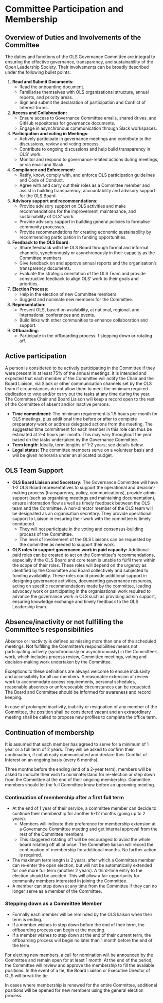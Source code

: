 # Committee Participation and Membership

## Overview of Duties and Involvements of the Committee

The duties and functions of the OLS Governance Committee are integral to ensuring the effective governance, transparency, and sustainability of the Open Leadership Society. Their involvements can be broadly described under the following bullet points:

1. **Read and Submit Documents:**
    * Read the onboarding document.
    * Familiarise themselves with OLS organisational structure, annual reports, and priority areas.
    * Sign and submit the declaration of participation and Conflict of Interest forms.
2. **Access and Collaboration:**
    * Ensure access to Governance Committee emails, shared drives, and GitHub repositories for governance documents.
    * Engage in asynchronous communication through Slack workspaces.
3. **Participation and voting in Meetings:**
    * Actively participate in governance meetings and contribute to the discussions, review and voting process.
    * Contribute to ongoing discussions and help build transparency in OLS' work.
    * Monitor and respond to governance-related actions during meetings, or via email and Slack.
4. **Compliance and Enforcement:**
    * Ratify, know, comply with, and enforce OLS participation guidelines and Code of Conduct.
    * Agree with and carry out their roles as a Committee member and assist in building transparency, accountability and advisory support for the OLS Board.
5. **Advisory support and recommendations:**
    * Provide advisory support on OLS activities and make recommendations for the improvement, maintenance, and sustainability of OLS' work.
    * Provide advisory support in building general policies to formalise community processes.
    * Provide recommendations for creating economic sustainability by recommending participation in funding opportunities.
6. **Feedback to the OLS Board:**
    * Share feedback with the OLS Board through formal and informal channels, synchronously or asynchronously in their capacity as the Committee members
    * Give feedback on and approve annual reports and the organisation’s transparency documents.
    * Evaluate the strategic orientation of the OLS Team and provide constructive feedback to align OLS' work to their goals and priorities.
7. **Election Process:**
    * Help in the election of new Committee members.
    * Suggest and nominate new members for the Committee.
8. **Representation:**
    * Present OLS, based on availability, at national, regional, and international conferences and events.
    * Build links with other communities to enhance collaboration and support.
9. **Offboarding:**
    * Participate in the offboarding process if stepping down or rotating off.

## Active participation

A person is considered to be actively participating in the Committee  if they were present in at least 75% of the annual meetings. It is intended and expected that each member of the Committee will notify the Chair and the Board Liaison, via Slack or other communication channels set by the OLS team if circumstances do not allow them to meet the minimum required dedication to vote and/or carry out the tasks at any time during the year. The Committee Chair and Board Liaison will keep a record open to the rest of the Committee of absent and/or inactive persons.

* **Time commitment:** The minimum requirement is 1.5 hours per month for OLS meetings, plus additional time before or after to complete preparatory work or address delegated actions from the meeting. The suggested time commitment for each member in this role can thus be estimated at 2-4 hours per month. This may vary throughout the year based on the tasks undertaken by the Governance Committee.
* **Term length:** Ideally, term lengths of 1-2 years; see details below.
* **Legal status:** The committee members serve on a volunteer basis and will be given honoraria under an allocated budget.

## OLS Team Support

* **OLS Board Liaison and Secretary:** The Governance Committee will have 1-2 OLS Board representatives to support the operational and decision-making process (transparency, policy, communications), provide admin support (such as organising meetings and maintaining documentation), ensure information flow as well as timely feedback between the OLS team and the Committee. A non-director member of the OLS team will be designated as an organisation secretary. They provide operational support to Liaison in ensuring their work with the committee is timely conducted.
    * They will not participate in the voting and consensus-building process of the Committee.
    * The level of involvement of the OLS Liaisons can be requested by the committee as needed to support their work. 
* **OLS roles to support governance work in paid capacity:** Additional paid roles can be created to act on the Committee's recommendations,  especially if the OLS Board and core team is unable to fulfil them within the scope of their roles. These roles will depend on the urgency as identified by the Committee and Board collectively and subjected to funding availability. These roles could provide additional support in designing governance activities, documenting governance resources, acting on specific recommendations made by the committee, leading advocacy work or participating in the organisational work required to advance the governance work in OLS such as providing admin support, ensuring knowledge exchange and timely feedback to the OLS Leadership team.

## Absence/inactivity or not fulfilling the Committee’s responsibilities

Absence or inactivity is defined as missing more than one of the scheduled meetings. Not fulfilling the Committee’s responsibilities means not participating actively (synchronously or asynchronously) in the Committee’s work, which includes process review, Committee meetings, voting and decision-making work undertaken by the Committee. 

Exceptions to these definitions are always welcome to ensure inclusivity and accessibility for all our members.
A reasonable extension of review work to accommodate access requirements, personal schedules, reasonable absences or unforeseeable circumstances can be requested. The Board and Committee should be informed for awareness and record keeping. 

In case of prolonged inactivity, inability or resignation of any member of the Committee, the position shall be considered vacant and an extraordinary meeting shall be called to propose new profiles to complete the office term.

## Continuation of membership

It is assumed that each member has agreed to serve for a minimum of 1 year or a full term of 2 years.
They will be asked to confirm their continuation, if not already communicated and declare their Conflict of Interest on an ongoing basis (every 6 months).

Three months before the ending (end of a 2-year term), members will be asked to indicate their wish to nominate/stand for re-election or step down from the Committee at the end of their ongoing membership. Committee members should let the full Committee know before an upcoming meeting.

### Continuation of membership after a first full term

* At the end of 1 year of their service, a committee member can decide to continue their membership for another 6-12 months (going up to 2 years).
   * Members will indicate their preference for membership extension at a Governance Committee meeting and get internal approval from the rest of the Committee members.
   * This staggered rotating off will be encouraged to avoid the whole board rotating off all at once. The Committee liaison will record the continuation of membership for additional months. No further action is required. 
* The maximum term length is 2 years, after which a Committee member can re-enter the open election, but will not be automatically extended for one more full term (another 2 years). A third-time entry to the election should be avoided. This will allow a fair opportunity for community members interested in joining the Committee.
* A member can step down at any time from the Committee if they can no longer serve as a member of the Committee.

### Stepping down as a Committee Member

* Formally each member will be reminded by the OLS liaison when their term is ending. 
* If a member wishes to step down before the end of their term, the offboarding process can begin at the meeting.
* If a member wishes to step down at the end of their current term, the offboarding process will begin no later than 1 month before the end of the term. 

For electing new members, a call for nomination will be announced by the Committee and remain open for at least 1 month. At the end of the period, the Committee will review and approve the membership to fill the available positions. In the event of a tie, the Board Liaison or Executive Director of OLS will break the tie. 

In cases where membership is renewed for the entire Committee, additional positions will be opened for new members using the general election process. 
